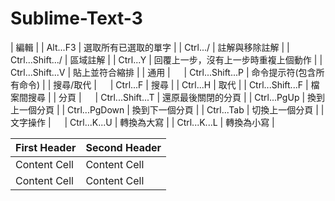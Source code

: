 # Sublime-Text-3
| 編輯 |
| Alt...F3 | 選取所有已選取的單字 |
| Ctrl.../ | 註解與移除註解 |
| Ctrl...Shift.../ | 區域註解 |
| Ctrl...Y | 回覆上一步，沒有上一步時重複上個動作 |
| Ctrl...Shift...V | 貼上並符合縮排 |
| 通用 | 　
| Ctrl...Shift...P | 命令提示符(包含所有命令) |
| 搜尋/取代 | 　
| Ctrl...F | 搜尋 |
| Ctrl...H | 取代 |
| Ctrl...Shift...F | 檔案間搜尋  |
| 分頁 | 　
| Ctrl...Shift...T | 還原最後關閉的分頁 |
| Ctrl...PgUp | 換到上一個分頁 |
| Ctrl...PgDown | 換到下一個分頁 |
| Ctrl...Tab | 切換上一個分頁 |
| 文字操作 | 　
| Ctrl...K...U | 轉換為大寫 |
| Ctrl...K...L | 轉換為小寫 |


| First Header  | Second Header |
| ------------- | ------------- |
| Content Cell  | Content Cell  |
| Content Cell  | Content Cell  |
